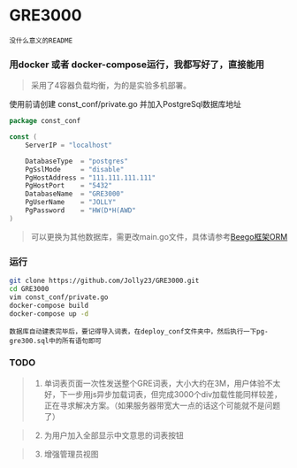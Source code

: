 # GRE3000

`没什么意义的README`

### 用docker 或者 docker-compose运行，我都写好了，直接能用

> 采用了4容器负载均衡，为的是实验多机部署。

使用前请创建 const_conf/private.go 并加入PostgreSql数据库地址

```Go
package const_conf

const (
	ServerIP = "localhost"

	DatabaseType  = "postgres"
	PgSslMode     = "disable"
	PgHostAddress = "111.111.111.111"
	PgHostPort    = "5432"
	DatabaseName  = "GRE3000"
	PgUserName    = "JOLLY"
	PgPassword    = "HW(D*H(AWD"
)

```

> 可以更换为其他数据库，需更改main.go文件，具体请参考[Beego框架ORM](https://beego.me/docs/mvc/model/overview.md)

### 运行

```bash
git clone https://github.com/Jolly23/GRE3000.git
cd GRE3000
vim const_conf/private.go
docker-compose build
docker-compose up -d
```

`数据库自动建表完毕后，要记得导入词表，在deploy_conf文件夹中，然后执行一下pg-gre300.sql中的所有语句即可`

### TODO
> 1. 单词表页面一次性发送整个GRE词表，大小大约在3M，用户体验不太好，下一步用js异步加载词表，但完成3000个div加载性能同样较差，正在寻求解决方案。（如果服务器带宽大一点的话这个可能就不是问题了）

> 2. 为用户加入全部显示中文意思的词表按钮

> 3. 增强管理员视图